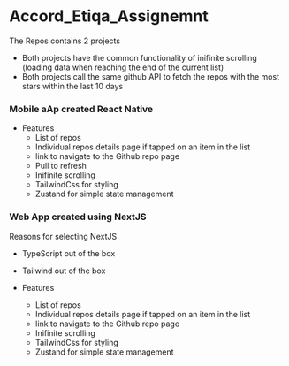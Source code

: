 # Accord_Etiqa_Assignemnt


The Repos contains 2 projects
- Both projects have the common functionality of inifinite scrolling (loading data when reaching the end of the current list)
- Both projects call the same github API to fetch the repos with the most stars within the last 10 days 


### Mobile aAp created React Native
- Features
  - List of repos
  - Individual repos details page if tapped on an item in the list
  - link to navigate to the Github repo page
  - Pull to refresh
  - Inifinite scrolling
  - TailwindCss for styling
  - Zustand for simple state management

### Web App created using NextJS

Reasons for selecting NextJS
- TypeScript out of the box
- Tailwind out of the box

- Features
  - List of repos
  - Individual repos details page if tapped on an item in the list
  - link to navigate to the Github repo page
  - Inifinite scrolling
  - TailwindCss for styling
  - Zustand for simple state management


